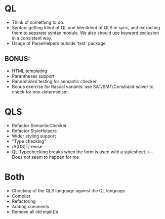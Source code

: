 # QL
* Think of something to do.
* Syntax: getting Ident of QL and IdentIdent of QLS in sync, and extracting them
to separate syntax module. We also should use keyword exclusion in a 
consistent way. 
* Usage of ParseHelpers outside 'test' package

## BONUS:
* HTML templating
* Parantheses support
* Randomized testing for semantic checker
* Bonus exercise for Rascal variants: use SAT/SMT/Constraint solver to check for non-determinism.

# QLS
* Refactor SemanticChecker
* Refactor StyleHelpers
* Wider styling support
* "Type checking"
* /A[DS]T/ reuse
* QL Typechecking breaks when the form is used with a stylesheet. <-- Does not seem to happen for me

# Both
* Checking of the QLS language against the QL language
* Compiler
* Refactoring
* Adding comments
* Remove all old main()s